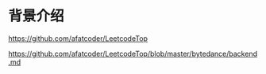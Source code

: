 # 背景介绍

https://github.com/afatcoder/LeetcodeTop

https://github.com/afatcoder/LeetcodeTop/blob/master/bytedance/backend.md

